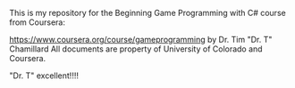 This is my repository for the Beginning Game Programming with C# course from Coursera:

https://www.coursera.org/course/gameprogramming
by Dr. Tim "Dr. T" Chamillard
All documents are property of University of Colorado and Coursera.

"Dr. T" excellent!!!!

